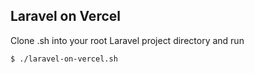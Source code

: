 ## Laravel on Vercel

Clone .sh into your root Laravel project directory and run

```$ ./laravel-on-vercel.sh```
